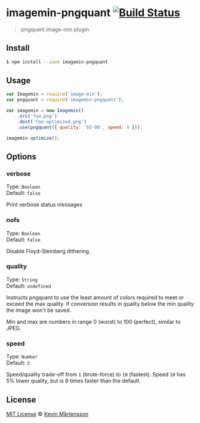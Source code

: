 # imagemin-pngquant [![Build Status](https://travis-ci.org/kevva/imagemin-pngquant.svg?branch=master)](https://travis-ci.org/kevva/imagemin-pngquant)

> pngquant image-min plugin

## Install

```bash
$ npm install --save imagemin-pngquant
```

## Usage

```js
var Imagemin = require('image-min');
var pngquant = require('imagemin-pngquant');

var imagemin = new Imagemin()
    .src('foo.png')
    .dest('foo-optimized.png')
    .use(pngquant({ quality: '65-80', speed: 4 }));

imagemin.optimize();
```

## Options

### verbose

Type: `Boolean`  
Default: `false`

Print verbose status messages

### nofs

Type: `Boolean`  
Default: `false`

Disable Floyd-Steinberg dithering.

### quality

Type: `String`  
Default: `undefined`

Instructs pngquant to use the least amount of colors required to meet or exceed 
the max quality. If conversion results in quality below the min quality the 
image won't be saved.

Min and max are numbers in range 0 (worst) to 100 (perfect), similar to JPEG.

### speed

Type: `Number`  
Default: `3`

Speed/quality trade-off from `1` (brute-force) to `10` (fastest). Speed `10` has 
5% lower quality, but is 8 times faster than the default.

## License

[MIT License](http://en.wikipedia.org/wiki/MIT_License) © [Kevin Mårtensson](https://github.com/kevva)
